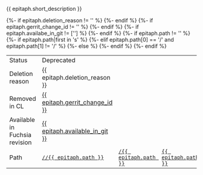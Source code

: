   <tr class = "driver">
    <td><p>{{ epitaph.short_description }}<a name="{{ epitaph.short_description|replace(" ", "-")|replace("(", "")|replace(")", "")|lower() }}"></a></p><h3 class="add-link" style="display:none">{{ epitaph.short_description }}</h3></td>
    <td>
      <table class = "nested responsive">
        <colgroup>
        <col width="10%">
      </colgroup>
        <tbody class="list">
          <tr>
            <td>Status</td>
            <td>Deprecated</td>
          </tr>
          {%- if epitaph.deletion_reason != '' %}
          <tr>
            <td>Deletion reason</td>
            <td>{{ epitaph.deletion_reason }}</td>
          </tr>
          {%- endif %}
          {%- if epitaph.gerrit_change_id != '' %}
          <tr>
            <td>Removed in CL</td>
            <td><a href="{{ gerrit_change_url }}{{ epitaph.gerrit_change_id }}">{{ epitaph.gerrit_change_id }}</a></td>
          </tr>
          {%- endif %}
          {%- if epitaph.availabe_in_git != [''] %}
          <tr>
            <td>Available in Fuchsia revision</td>
            <td><a href="{{ fuchsia_source_tree_change }}{{ epitaph.available_in_git }}">{{ epitaph.available_in_git }}</a></td>
          </tr>
          {%- endif %}
          {%- if epitaph.path != '' %}
          <tr>
            <td>Path</td>
          {%- if epitaph.path|first in 's' %}
            <td><a href="{{ cs_url }}{{ epitaph.path }}"><code>//{{ epitaph.path }}</code></a></td>
          {%- elif epitaph.path[0] == '/' and epitaph.path[1] != '/' %}
            <td><a href="{{ cs_url }}{{ epitaph.path }}"><code>/{{ epitaph.path }}</code></a></td>
          {%- else %}
            <td><a href="{{ cs_url }}{{ epitaph.path }}"><code>{{ epitaph.path }}</code></a></td>
          {%- endif %}
          </tr>
          {%- endif %}
        </tbody>
      </table>
    </td>
  </tr>